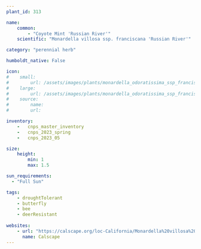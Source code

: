 ```yaml
---
plant_id: 313 

name: 
    common: 
        - "Coyote Mint 'Russian River'"  
    scientific: "Monardella villosa ssp. franciscana 'Russian River'"  

category: "perennial herb"

humboldt_native: False

icon: 
#    small: 
#        url: /assets/images/plants/monardella_odoratissima_ssp_franciscana_russian_river.jpg 
#    large: 
#        url: /assets/images/plants/monardella_odoratissima_ssp_franciscana_russian_river_lg.jpg 
#    source: 
#        name: 
#        url: 

inventory: 
    -   cnps_master_inventory
    -   cnps_2023_spring
    -   cnps_2023_05 

size:
    height: 
        min: 1
        max: 1.5

sun_requirements:
  - "Full Sun"

tags: 
    - droughtTolerant
    - butterfly
    - bee
    - deerResistant
 
websites: 
    - url: "https://calscape.org/loc-California/Monardella%20villosa%20%27Russian%20River%27%20(Russian%20River%20Coyote%20Mint)?newsearch=1" 
      name: Calscape
---
```


